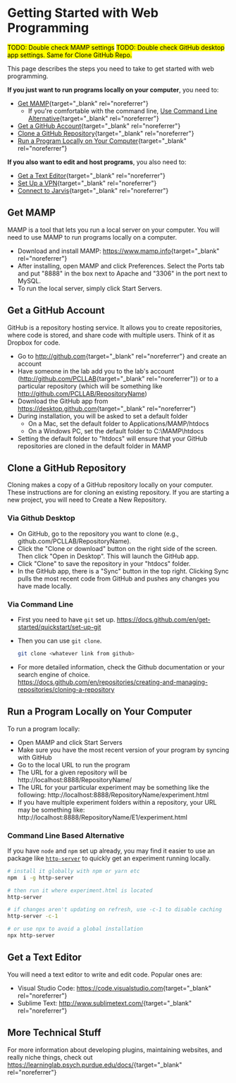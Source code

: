 # Getting Started with Web Programming

<mark>TODO: Double check MAMP settings</mark>
<mark>TODO: Double check GitHub desktop app settings. Same for Clone GitHub Repo.</mark>

This page describes the steps you need to take to get started with web programming.

**If you just want to run programs locally on your computer**, you need to:

- [Get MAMP](#get-mamp){target="\_blank" rel="noreferrer"}
  - If you're comfortable with the command line, [Use Command Line Alternative](#command-line-based-alternative){target="\_blank" rel="noreferrer"}
- [Get a GitHub Account](#get-a-github-account){target="\_blank" rel="noreferrer"}
- [Clone a GitHub Repository](#clone-a-github-repository){target="\_blank" rel="noreferrer"}
- [Run a Program Locally on Your Computer](#run-a-program-locally-on-your-computer){target="\_blank" rel="noreferrer"}

**If you also want to edit and host programs**, you also need to:

- [Get a Text Editor](#get-a-text-editor){target="\_blank" rel="noreferrer"}
- [Set Up a VPN](../connections-servers/VPN.md){target="\_blank" rel="noreferrer"}
- [Connect to Jarvis](../connections-servers/jarvis.md){target="\_blank" rel="noreferrer"}

## Get MAMP

MAMP is a tool that lets you run a local server on your computer. You will need to use MAMP to run programs locally on a computer.

- Download and install MAMP: <https://www.mamp.info>{target="\_blank" rel="noreferrer"}
- After installing, open MAMP and click Preferences. Select the Ports tab and put "8888" in the box next to Apache and "3306" in the port next to MySQL.
- To run the local server, simply click Start Servers.

## Get a GitHub Account

GitHub is a repository hosting service. It allows you to create repositories, where code is stored, and share code with multiple users. Think of it as Dropbox for code.

- Go to <http://github.com>{target="\_blank" rel="noreferrer"} and create an account
- Have someone in the lab add you to the lab's account (<http://github.com/PCLLAB>{target="\_blank" rel="noreferrer"}) or to a particular repository (which will be something like http://github.com/PCLLAB/RepositoryName)
- Download the GitHub app from <https://desktop.github.com>{target="\_blank" rel="noreferrer"}
- During installation, you will be asked to set a default folder
  - On a Mac, set the default folder to Applications/MAMP/htdocs
  - On a Windows PC, set the default folder to C:\MAMP\htdocs
- Setting the default folder to "htdocs" will ensure that your GitHub repositories are cloned in the default folder in MAMP

## Clone a GitHub Repository

Cloning makes a copy of a GitHub repository locally on your computer. These instructions are for cloning an existing repository. If you are starting a new project, you will need to Create a New Repository.

### Via Github Desktop

- On GitHub, go to the repository you want to clone (e.g., github.com/PCLLAB/RepositoryName).
- Click the "Clone or download" button on the right side of the screen. Then click "Open in Desktop". This will launch the GitHub app.
- Click "Clone" to save the repository in your "htdocs" folder.
- In the GitHub app, there is a "Sync" button in the top right. Clicking Sync pulls the most recent code from GitHub and pushes any changes you have made locally.

### Via Command Line

- First you need to have `git` set up.
  https://docs.github.com/en/get-started/quickstart/set-up-git

- Then you can use `git clone`.
  ```bash
  git clone <whatever link from github>
  ```
- For more detailed information, check the Github documentation or your search engine of choice.
  https://docs.github.com/en/repositories/creating-and-managing-repositories/cloning-a-repository

## Run a Program Locally on Your Computer

To run a program locally:

- Open MAMP and click Start Servers
- Make sure you have the most recent version of your program by syncing with GitHub
- Go to the local URL to run the program
- The URL for a given repository will be http://localhost:8888/RepositoryName/
- The URL for your particular experiment may be something like the following: http://localhost:8888/RepositoryName/experiment.html
- If you have multiple experiment folders within a repository, your URL may be something like: http://localhost:8888/RepositoryName/E1/experiment.html

### Command Line Based Alternative

If you have `node` and `npm` set up already, you may find it easier to use an package like [`http-server`](https://www.npmjs.com/package/http-server) to quickly get an experiment running locally.

```bash
# install it globally with npm or yarn etc
npm  i -g http-server

# then run it where experiment.html is located
http-server

# if changes aren't updating on refresh, use -c-1 to disable caching
http-server -c-1

# or use npx to avoid a global installation
npx http-server
```

## Get a Text Editor

You will need a text editor to write and edit code. Popular ones are:

- Visual Studio Code: <https://code.visualstudio.com>{target="\_blank" rel="noreferrer"}
- Sublime Text: <http://www.sublimetext.com/>{target="\_blank" rel="noreferrer"}

## More Technical Stuff

For more information about developing plugins, maintaining websites, and really niche things, check out <https://learninglab.psych.purdue.edu/docs/>{target="\_blank" rel="noreferrer"}
